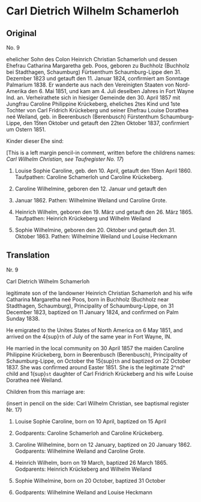 # Carl Dietrich Wilhelm Schamerloh

## Original

No. 9

ehelicher Sohn des Colon Heinrich Christian Schamerloh und dessen
Ehefrau Catharina Margaretha geb. Poos, geboren zu Buchholz (Buchholz
bei Stadthagen, Schaumburg) Fürtsenthum Schaumburg-Lippe den 31.
Dezember 1823 und getauft den 11. Januar 1824, confirmiert am Sonntage
Palmarium 1838. Er wanderte aus nach den Vereinigten Staaten von
Nord-Amerika den 6. Mai 1851, und kam am 4. Juli deselben Jahres in Fort
Wayne Ind. an. Verheirathete sich in hiesiger Gemeinde den 30. April
1857 mit Jungfrau Caroline Philippine Krückeberg, eheliches 2tes Kind
und 1ste Tochter von Carl Fridrich Krückeberg und seiner Ehefrau Louise
Dorathea neé Weiland, geb. in Beerenbusch (Berenbusch) Fürstenthum
Schaumburg-Lippe, den 15ten Oktober und getauft den 22ten Oktober 1837,
confirmiert um Ostern 1851.

Kinder dieser Ehe sind:

[This is a left margin pencil-in comment, written before the childrens
names: _Carl Wilhelm Christian, see Taufregister No. 17_)

1. Louise Sophie Caroline, geb. den 10. April, getauft den 15ten
April 1860. Taufpathen: Caroline Schamerloh und Caroline Krückeberg.

2. Caroline Wilhelmine, geboren den 12. Januar und getauft den
20. Januar 1862. Pathen: Wilhelmine Weiland und Caroline Grote.

3. Heinrich Wilhelm, geboren den 19. März und getauft den 26.
März 1865. Taufpathen: Heinrich Krückeberg und Wilhelm Weiland

4. Sophie Wilhelmine, geboren den 20. Oktober und getauft den 31.
Oktober 1863. Pathen: Wilhelmine Weiland und Louise Heckmann

## Translation

Nr. 9

Carl Dietrich Wilhelm Schamerloh

legitimate son of the landowner Heinrich Christian Schamerloh and his
wife Catharina Margaretha neé Poos, born in Buchholz (Buchholz near
Stadthagen, Schaumburg), Principality of Schaumburg-Lippe, on 31
December 1823, baptized on 11 January 1824, and confirmed on Palm Sunday
1838.

He emigrated to the Unites States of North America on 6 May 1851, and
arrived on the 4{sup}`th` of July of the same year in Fort Wayne, IN.

He married in the local community on 30 April 1857 the maiden Caroline
Philippine Krückeberg, born in Beerenbusch (Berenbusch), Principality of
Schaumburg-Lippe, on October the 15{sup}`th` and baptized on 22 October 1837.
She was confirmed around Easter 1851. She is the legitimate 2^nd^ child
and 1{sup}`st` daughter of Carl Fridrich Krückeberg and his wife Louise
Dorathea neé Weiland.

Children from this marriage are:

(insert in pencil on the side: Carl Wilhelm Christian, see baptismal
register Nr. 17)

1. Louise Sophie Caroline, born on 10 April, baptized on 15 April
1860. Godparents: Caroline Schamerloh and Caroline Krückeberg.

2. Caroline Wilhelmine, born on 12 January, baptized on 20
January 1862. Godparents: Wilhelmine Weiland and Caroline Grote.

3. Heinrich Wilhelm, born on 19 March, baptized 26 March 1865.
Godparents: Heinrich Krückeberg and Wilhelm Weiland

4. Sophie Wilhelmine, born on 20 October, baptized 31 October
1863. Godparents: Wilhelmine Weiland and Louise Heckmann
